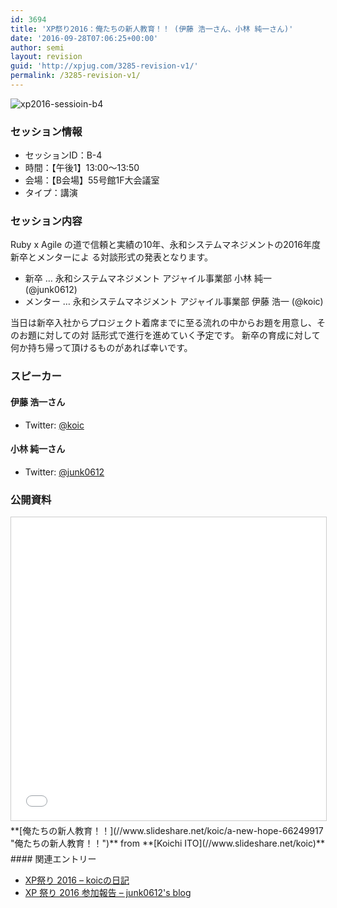 ```yaml
---
id: 3694
title: 'XP祭り2016：俺たちの新人教育！！ (伊藤 浩一さん、小林 純一さん)'
date: '2016-09-28T07:06:25+00:00'
author: semi
layout: revision
guid: 'http://xpjug.com/3285-revision-v1/'
permalink: /3285-revision-v1/
---
```


![xp2016-sessioin-b4](http://xpjug.com/wp-content/uploads/2016/08/xp2016-sessioin-b4.png)

### セッション情報

- セッションID：B-4
- 時間：【午後1】13:00～13:50
- 会場：【B会場】55号館1F大会議室
- タイプ：講演

### セッション内容

Ruby x Agile の道で信頼と実績の10年、永和システムマネジメントの2016年度新卒とメンターによ る対談形式の発表となります。

- 新卒 … 永和システムマネジメント アジャイル事業部 小林 純一 (@junk0612)
- メンター … 永和システムマネジメント アジャイル事業部 伊藤 浩一 (@koic)

当日は新卒入社からプロジェクト着席までに至る流れの中からお題を用意し、そのお題に対しての対 話形式で進行を進めていく予定です。 新卒の育成に対して何か持ち帰って頂けるものがあれば幸いです。

### スピーカー

#### 伊藤 浩一さん

- Twitter: [@koic](https://twitter.com/koic)

#### 小林 純一さん

- Twitter: [@junk0612](https://twitter.com/junk0612)

### 公開資料

<iframe allowfullscreen="" frameborder="0" height="485" marginheight="0" marginwidth="0" scrolling="no" src="//www.slideshare.net/slideshow/embed_code/key/Ge2jqhLP9EU56y" style="border:1px solid #CCC; border-width:1px; margin-bottom:5px; max-width: 100%;" width="595"> </iframe>

<div style="margin-bottom:5px">  **[俺たちの新人教育！！](//www.slideshare.net/koic/a-new-hope-66249917 "俺たちの新人教育！！")**  from **[Koichi ITO](//www.slideshare.net/koic)** </div>#### 関連エントリー

- [XP祭り 2016 – koicの日記](http://koic.hatenablog.com/entry/entries/2016/09/24)
- [XP 祭り 2016 参加報告 – junk0612's blog](http://enixervsrexine.hatenablog.com/entry/2016/09/25/233000)